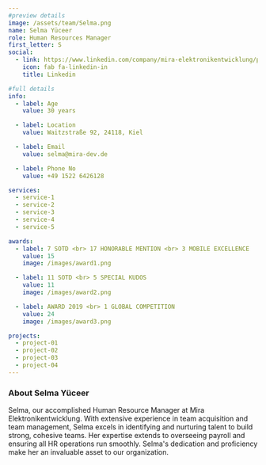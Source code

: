 ```yaml
---
#preview details
image: /assets/team/Selma.png
name: Selma Yüceer
role: Human Resources Manager
first_letter: S
social:
  - link: https://www.linkedin.com/company/mira-elektronikentwicklung/posts/?feedView=all
    icon: fab fa-linkedin-in
    title: Linkedin

#full details
info:
  - label: Age
    value: 30 years

  - label: Location
    value: Waitzstraße 92, 24118, Kiel

  - label: Email
    value: selma@mira-dev.de

  - label: Phone No
    value: +49 1522 6426128

services:
  - service-1
  - service-2
  - service-3
  - service-4
  - service-5

awards:
  - label: 7 SOTD <br> 17 HONORABLE MENTION <br> 3 MOBILE EXCELLENCE
    value: 15
    image: /images/award1.png

  - label: 11 SOTD <br> 5 SPECIAL KUDOS
    value: 11
    image: /images/award2.png

  - label: AWARD 2019 <br> 1 GLOBAL COMPETITION
    value: 24
    image: /images/award3.png

projects:
  - project-01
  - project-02
  - project-03
  - project-04
---
```


### About Selma Yüceer

Selma, our accomplished Human Resource Manager at Mira Elektronikentwicklung. With extensive experience in team acquisition and team management, Selma excels in identifying and nurturing talent to build strong, cohesive teams. Her expertise extends to overseeing payroll and ensuring all HR operations run smoothly. Selma's dedication and proficiency make her an invaluable asset to our organization.
